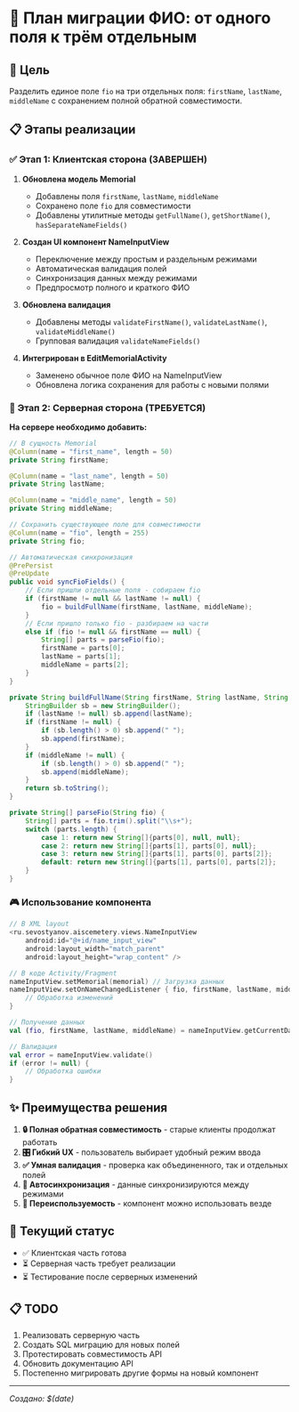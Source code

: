 # 📝 План миграции ФИО: от одного поля к трём отдельным

## 🎯 Цель
Разделить единое поле `fio` на три отдельных поля: `firstName`, `lastName`, `middleName` с сохранением полной обратной совместимости.

## 📋 Этапы реализации

### ✅ **Этап 1: Клиентская сторона (ЗАВЕРШЕН)**

1. **Обновлена модель Memorial**
   - Добавлены поля `firstName`, `lastName`, `middleName`
   - Сохранено поле `fio` для совместимости
   - Добавлены утилитные методы `getFullName()`, `getShortName()`, `hasSeparateNameFields()`

2. **Создан UI компонент NameInputView**
   - Переключение между простым и раздельным режимами
   - Автоматическая валидация полей
   - Синхронизация данных между режимами
   - Предпросмотр полного и краткого ФИО

3. **Обновлена валидация**
   - Добавлены методы `validateFirstName()`, `validateLastName()`, `validateMiddleName()`
   - Групповая валидация `validateNameFields()`

4. **Интегрирован в EditMemorialActivity**
   - Заменено обычное поле ФИО на NameInputView
   - Обновлена логика сохранения для работы с новыми полями

### 🔄 **Этап 2: Серверная сторона (ТРЕБУЕТСЯ)**

**На сервере необходимо добавить:**

```java
// В сущность Memorial
@Column(name = "first_name", length = 50)
private String firstName;

@Column(name = "last_name", length = 50) 
private String lastName;

@Column(name = "middle_name", length = 50)
private String middleName;

// Сохранить существующее поле для совместимости
@Column(name = "fio", length = 255)
private String fio;

// Автоматическая синхронизация
@PrePersist
@PreUpdate
public void syncFioFields() {
    // Если пришли отдельные поля - собираем fio
    if (firstName != null && lastName != null) {
        fio = buildFullName(firstName, lastName, middleName);
    }
    // Если пришло только fio - разбираем на части
    else if (fio != null && firstName == null) {
        String[] parts = parseFio(fio);
        firstName = parts[0];
        lastName = parts[1]; 
        middleName = parts[2];
    }
}

private String buildFullName(String firstName, String lastName, String middleName) {
    StringBuilder sb = new StringBuilder();
    if (lastName != null) sb.append(lastName);
    if (firstName != null) {
        if (sb.length() > 0) sb.append(" ");
        sb.append(firstName);
    }
    if (middleName != null) {
        if (sb.length() > 0) sb.append(" ");
        sb.append(middleName);
    }
    return sb.toString();
}

private String[] parseFio(String fio) {
    String[] parts = fio.trim().split("\\s+");
    switch (parts.length) {
        case 1: return new String[]{parts[0], null, null};
        case 2: return new String[]{parts[1], parts[0], null};
        case 3: return new String[]{parts[1], parts[0], parts[2]};
        default: return new String[]{parts[1], parts[0], parts[2]};
    }
}
```

### 🎮 **Использование компонента**

```kotlin
// В XML layout
<ru.sevostyanov.aiscemetery.views.NameInputView
    android:id="@+id/name_input_view"
    android:layout_width="match_parent"
    android:layout_height="wrap_content" />

// В коде Activity/Fragment
nameInputView.setMemorial(memorial) // Загрузка данных
nameInputView.setOnNameChangedListener { fio, firstName, lastName, middleName ->
    // Обработка изменений
}

// Получение данных
val (fio, firstName, lastName, middleName) = nameInputView.getCurrentData()

// Валидация
val error = nameInputView.validate()
if (error != null) {
    // Обработка ошибки
}
```

## ✨ **Преимущества решения**

1. **🔒 Полная обратная совместимость** - старые клиенты продолжат работать
2. **🎛️ Гибкий UX** - пользователь выбирает удобный режим ввода
3. **✅ Умная валидация** - проверка как объединенного, так и отдельных полей
4. **🔄 Автосинхронизация** - данные синхронизируются между режимами
5. **📱 Переиспользуемость** - компонент можно использовать везде

## 🚀 **Текущий статус**

- ✅ Клиентская часть готова
- ⏳ Серверная часть требует реализации
- ⏳ Тестирование после серверных изменений

## 📋 **TODO**

1. Реализовать серверную часть
2. Создать SQL миграцию для новых полей
3. Протестировать совместимость API
4. Обновить документацию API
5. Постепенно мигрировать другие формы на новый компонент

---

*Создано: $(date)* 